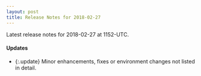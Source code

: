 ```yaml
---
layout: post
title: Release Notes for 2018-02-27
---
```


Latest release notes for 2018-02-27 at 1152-UTC.

<div class='updates' markdown='1'>

#### Updates

- {:.update} Minor enhancements, fixes or environment changes not listed in detail.

</div>


